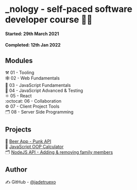 # _nology - self-paced software developer course 👩‍💻
#### Started: 29th March 2021
#### Completed: 12th Jan 2022

## Modules

⚒️ 01 - Tooling<br />
🕸️ 02 - Web Fundamentals<br />
📜 03 - JavaScript Fundamentals<br />
🧪 04 - JavaScript Advanced & Testing<br />
⚛️ 05 - React<br />
:octocat: 06 - Collaboration<br />
⚙️ 07 - Client Project Tools<br />
🗂️ 08 - Server Side Programming<br />

## Projects

🍻 [Beer App - Punk API](https://github.com/jadetruexo/addict-beer-app)<br />
🔢 [JavaScript OOP Calculator](https://github.com/jadetruexo/javascript-calculator)<br />
🗂️ [NodeJS API - Adding & removing family members](https://github.com/jadetruexo/nology-coursework/tree/main/08-Server-Side/nodejs)

## Author

✍️  GitHub - [@jadetruexo](https://github.com/jadetruexo/)
